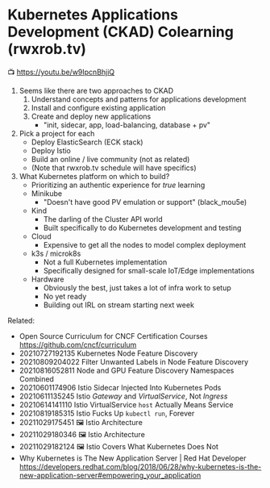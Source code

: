# Kubernetes Applications Development (CKAD) Colearning (rwxrob.tv)

📺 <https://youtu.be/w9IpcnBhjiQ>

1. Seems like there are two approaches to CKAD
    1. Understand concepts and patterns for applications development
    1. Install and configure existing application
    1. Create and deploy new applications
       * "init, sidecar, app, load-balancing, database + pv"
1. Pick a project for each
    * Deploy ElasticSearch (ECK stack)
    * Deploy Istio
    * Build an online / live community (not as related)
    * (Note that rwxrob.tv schedule will have specifics)
1. What Kubernetes platform on which to build?
    * Prioritizing an authentic experience for *true* learning
    * Minikube
      * "Doesn't have good PV emulation or support" (black_mou5e)
    * Kind
      * The darling of the Cluster API world
      * Built specifically to do Kubernetes development and testing
    * Cloud
      * Expensive to get all the nodes to model complex deployment
    * k3s / microk8s
      * Not a full Kubernetes implementation
      * Specifically designed for small-scale IoT/Edge implementations
    * Hardware
      * Obviously the best, just takes a lot of infra work to setup
      * No yet ready
      * Building out IRL on stream starting next week

Related:

* Open Source Curriculum for CNCF Certification Courses  
  <https://github.com/cncf/curriculum>
* 20210727192135 Kubernetes Node Feature Discovery
* 20210809204022 Filter Unwanted Labels in Node Feature Discovery
* 20210816052811 Node and GPU Feature Discovery Namespaces Combined
* 20210601174906 Istio Sidecar Injected Into Kubernetes Pods
* 20210611135245 Istio *Gateway* and *VirtualService*, Not *Ingress*
* 20210614141110 Istio VirtualService `host` Actually Means Service
* 20210819185315 Istio Fucks Up `kubectl run`, Forever
* 20211029175451 🖼️  Istio Architecture
* 20211029180346 🖼️  Istio Architecture
* 20211029182124 🖼️  Istio Covers What Kubernetes Does Not
* Why Kubernetes is The New Application Server \| Red Hat Developer  
  <https://developers.redhat.com/blog/2018/06/28/why-kubernetes-is-the-new-application-server#empowering_your_application>
